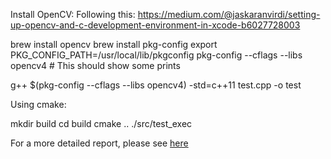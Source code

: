 
Install OpenCV:
Following this: https://medium.com/@jaskaranvirdi/setting-up-opencv-and-c-development-environment-in-xcode-b6027728003

brew install opencv
brew install pkg-config
export PKG_CONFIG_PATH=/usr/local/lib/pkgconfig
pkg-config --cflags --libs opencv4  # This should show some prints


g++ $(pkg-config --cflags --libs opencv4) -std=c++11 test.cpp -o test



Using cmake:

mkdir build
cd build
cmake ..
./src/test_exec


For a more detailed report, please see [here](https://sites.google.com/view/ananyamukherjeehome/image-compression/fractal-compression)

